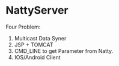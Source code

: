 # NattyServer

Four Problem:
1. Multicast Data Syner
2. JSP + TOMCAT
3. CMD_LINE to get Parameter from Natty.
4. IOS/Android Client
